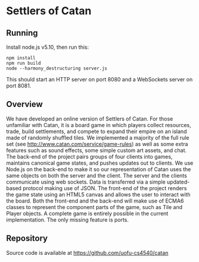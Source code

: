 # Settlers of Catan

## Running

Install node.js v5.10, then run this:

```
npm install
npm run build
node --harmony_destructuring server.js
```

This should start an HTTP server on port 8080 and a WebSockets server on port 8081.

## Overview

We have developed an online version of Settlers of Catan. For those unfamiliar with Catan, it is a board game in which players collect resources, trade, build settlements, and compete to expand their empire on an island made of randomly shuffled tiles. We implemented a majority of the full rule set (see http://www.catan.com/service/game-rules) as well as some extra features such as sound effects, some simple custom art assets, and chat. The back-end of the project pairs groups of four clients into games, maintains canonical game states, and pushes updates out to clients. We use Node.js on the back-end to make it so our representation of Catan uses the same objects on both the server and the client. The server and the clients communicate using web sockets. Data is transferred via a simple updated-based protocol making use of JSON. The front-end of the project renders the game state using an HTML5 canvas and allows the user to interact with the board. Both the front-end and the back-end will make use of ECMA6 classes to represent the component parts of the game, such as Tile and Player objects. A complete game is entirely possible in the current implementation. The only missing feature is ports.

## Repository

Source code is available at https://github.com/uofu-cs4540/catan
